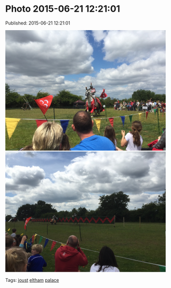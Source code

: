 
# Photo 2015-06-21 12:21:01

Published: 2015-06-21 12:21:01

![](122075076322-0.jpg)
![](122075076322-1.jpg)

Tags: [joust](tag-joust.md) [eltham](tag-eltham.md) [palace](tag-palace.md)

